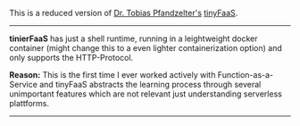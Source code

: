 This is a reduced version of [Dr. Tobias Pfandzelter's](https://github.com/pfandzelter) [tinyFaaS](https://github.com/pfandzelter/tinyFaaS).

---

**tinierFaaS** has just a shell runtime, running in a leightweight docker container (might change this to a even lighter containerization option)
and only supports the HTTP-Protocol.

**Reason:** This is the first time I ever worked actively with Function-as-a-Service and tinyFaaS abstracts the learning process through several
unimportant features which are not relevant just understanding serverless plattforms.

---

